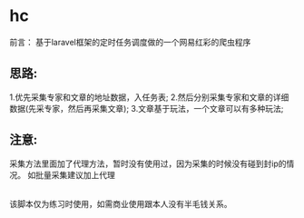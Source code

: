 # hc

前言：
 基于laravel框架的定时任务调度做的一个网易红彩的爬虫程序
 

## 思路:
1.优先采集专家和文章的地址数据，入任务表;
2.然后分别采集专家和文章的详细数据(先采专家，然后再采集文章);
3.文章基于玩法，一个文章可以有多种玩法;

## 注意:
采集方法里面加了代理方法，暂时没有使用过，因为采集的时候没有碰到封ip的情况。 如批量采集建议加上代理


<br>
该脚本仅为练习时使用，如需商业使用跟本人没有半毛钱关系。




